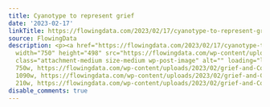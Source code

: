 ```yaml
---
title: Cyanotype to represent grief
date: '2023-02-17'
linkTitle: https://flowingdata.com/2023/02/17/cyanotype-to-represent-grief/
source: FlowingData
description: <p><a href="https://flowingdata.com/2023/02/17/cyanotype-to-represent-grief/"><img
  width="750" height="498" src="https://flowingdata.com/wp-content/uploads/2023/02/grief-and-Covid-750x498.png"
  class="attachment-medium size-medium wp-post-image" alt="" loading="lazy" srcset="https://flowingdata.com/wp-content/uploads/2023/02/grief-and-Covid-750x498.png
  750w, https://flowingdata.com/wp-content/uploads/2023/02/grief-and-Covid-1090x724.png
  1090w, https://flowingdata.com/wp-content/uploads/2023/02/grief-and-Covid-210x140.png
  210w, https://flowingdata.com/wp-content/uploads/2023/02/grief-and-Covid-7 ...
disable_comments: true
---
```

<p><a href="https://flowingdata.com/2023/02/17/cyanotype-to-represent-grief/"><img width="750" height="498" src="https://flowingdata.com/wp-content/uploads/2023/02/grief-and-Covid-750x498.png" class="attachment-medium size-medium wp-post-image" alt="" loading="lazy" srcset="https://flowingdata.com/wp-content/uploads/2023/02/grief-and-Covid-750x498.png 750w, https://flowingdata.com/wp-content/uploads/2023/02/grief-and-Covid-1090x724.png 1090w, https://flowingdata.com/wp-content/uploads/2023/02/grief-and-Covid-210x140.png 210w, https://flowingdata.com/wp-content/uploads/2023/02/grief-and-Covid-7 ...